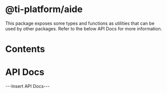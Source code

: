 # @ti-platform/aide

This package exposes some types and functions as utilities that can be used by other packages. Refer to the below API
Docs for more information.

# Contents

# API Docs
---Insert API Docs---
